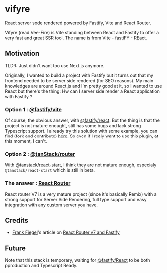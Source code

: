 # vifyre

React server sode rendered powered by Fastify, Vite and React Router.

Vifyre (read Vee-Fire) is Vite standing between React and Fastify to offer a very fast and great SSR tool.
The name is from VIte - fastiFY - REact.

## Motivation

TLDR: Just didn't want too use Next.js anymore.

Originally, I wanted to build a project with Fastify but it turns out that my frontend needed to be server side rendered (for SEO reasons).
My main knowledges are around React.js and I'm pretty good at it, so I wanted to use React but there's the thing: Hw can I server side render a React application with Fastify ?

### Option 1 : [@fastify/vite](https://github.com/fastify/fastify-vite)

Of course, the obvious answer, with [@fastify/react](https://fastify-vite.dev/react/). But the thing is that the project is not mature enought, still has some bugs and lack strong Typescript support. I already try this solution with some example, you can find (fork and contribute) [here](https://github.com/FrancoRATOVOSON/fastify-vite-examples). So even if I realy want to use this plugin, at this moment, I can't.

### Option 2 : [@tanStack/router](https://tanstack.com/router/latest)

With [@tanstack/react-start](https://tanstack.com/start/latest), I think they are not mature enough, especialy `@tanstack/react-start` which is still in beta.

### The answer : [React Router](https://reactrouter.com/home)

React router V7 is a very mature project (since it's basically Remix) with a strong support for Server Side Rendering, full type support and easy integration with any custom server you have.

## Credits

* [Frank Fiegel](https://twitter.com/punkpeye)'s article on [React Router v7 and Fastify](https://glama.ai/blog/2024-12-05-remix-with-fastify)

## Future

Note that this stack is temporary, waiting for [@fastify/React](https://fastify-vite.dev/react/) to be both pproduction and Typescript Ready.
